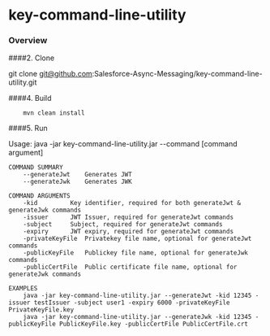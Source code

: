 # key-command-line-utility

### Overview

####2. Clone

git clone git@github.com:Salesforce-Async-Messaging/key-command-line-utility.git

####4. Build

        mvn clean install

####5. Run

Usage: java -jar key-command-line-utility.jar --command [command argument]

	COMMAND SUMMARY
		--generateJwt 	 Generates JWT
		--generateJwk 	 Generates JWK

	COMMAND ARGUMENTS
		-kid 		 Key identifier, required for both generateJwt & generateJwk commands
		-issuer 	 JWT Issuer, required for generateJwt commands
		-subject 	 Subject, required for generateJwt commands
		-expiry 	 JWT expiry, required for generateJwt commands
		-privateKeyFile  Privatekey file name, optional for generateJwt commands
		-publicKeyFile 	 Publickey file name, optional for generateJwk commands
		-publicCertFile  Public certificate file name, optional for generateJwk commands

	EXAMPLES
		java -jar key-command-line-utility.jar --generateJwt -kid 12345 -issuer testIssuer -subject user1 -expiry 6000 -privateKeyFile PrivateKeyFile.key
		java -jar key-command-line-utility.jar --generateJwk -kid 12345 -publicKeyFile PublicKeyFile.key -publicCertFile PublicCertFile.crt

